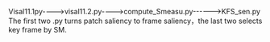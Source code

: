 
Visal11.1py---->visal11.2.py---->compute_Smeasu.py------>KFS_sen.py
The first two .py turns patch saliency to frame saliency，the last two selects key frame by SM.

